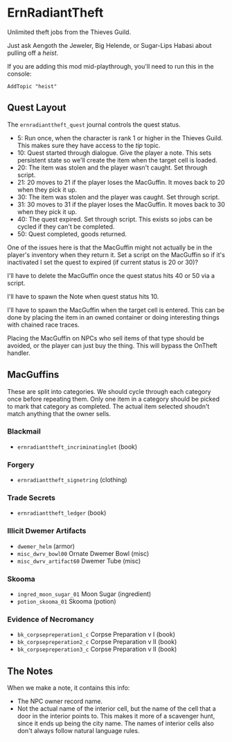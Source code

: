 # ErnRadiantTheft
Unlimited theft jobs from the Thieves Guild.

Just ask Aengoth the Jeweler, Big Helende, or Sugar-Lips Habasi about pulling off a *heist*.

If you are adding this mod mid-playthrough, you'll need to run this in the console:
```
AddTopic "heist"
```

## Quest Layout

The `ernradianttheft_quest` journal controls the quest status.
- 5: Run once, when the character is rank 1 or higher in the Thieves Guild. This makes sure they have access to the *tip* topic.
- 10: Quest started through dialogue. Give the player a note. This sets persistent state so we'll create the item when the target cell is loaded.
- 20: The item was stolen and the player wasn't caught. Set through script.
- 21: 20 moves to 21 if the player loses the MacGuffin. It moves back to 20 when they pick it up.
- 30: The item was stolen and the player was caught. Set through script.
- 31: 30 moves to 31 if the player loses the MacGuffin. It moves back to 30 when they pick it up.
- 40: The quest expired. Set through script. This exists so jobs can be cycled if they can't be completed.
- 50: Quest completed, goods returned.

One of the issues here is that the MacGuffin might not actually be in the player's inventory when they return it. Set a script on the MacGuffin so if it's inactivated I set the quest to expired (if current status is 20 or 30)?

I'll have to delete the MacGuffin once the quest status hits 40 or 50 via a script.

I'll have to spawn the Note when quest status hits 10.

I'll have to spawn the MacGuffin when the target cell is entered. This can be done by placing the item in an owned container or doing interesting things with chained race traces.

Placing the MacGuffin on NPCs who sell items of that type should be avoided, or the player can just buy the thing. This will bypass the OnTheft handler.

## MacGuffins

These are split into categories. We should cycle through each category once before repeating them. Only one item in a category should be picked to mark that category as completed. The actual item selected shoudn't match anything that the owner sells.

### Blackmail
- `ernradianttheft_incriminatinglet` (book)

### Forgery
- `ernradianttheft_signetring` (clothing)

### Trade Secrets
- `ernradianttheft_ledger` (book)

### Illicit Dwemer Artifacts
- `dwemer_helm` (armor)
- `misc_dwrv_bowl00` Ornate Dwemer Bowl (misc)
- `misc_dwrv_artifact60` Dwemer Tube (misc)

### Skooma
- `ingred_moon_sugar_01` Moon Sugar (ingredient)
- `potion_skooma_01` Skooma (potion)

### Evidence of Necromancy
- `bk_corpsepreperation1_c` Corpse Preparation v I (book)
- `bk_corpsepreperation2_c` Corpse Preparation v II (book)
- `bk_corpsepreperation3_c` Corpse Preparation v II (book)


## The Notes

When we make a note, it contains this info:

- The NPC owner record name.
- Not the actual name of the interior cell, but the name of the cell that a door in the interior points to. This makes it more of a scavenger hunt, since it ends up being the city name. The names of interior cells also don't always follow natural language rules.

